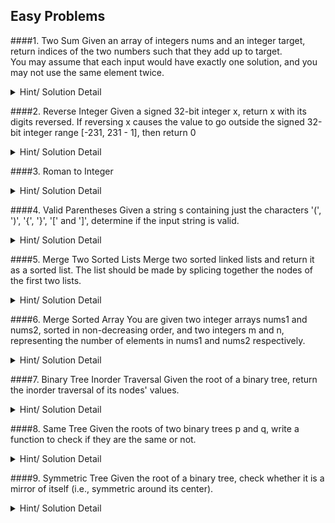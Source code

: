 ## Easy Problems

####1. Two Sum
   Given an array of integers nums and an integer target, return indices of the two numbers such that they add up to target.<br>
   You may assume that each input would have exactly one solution, and you may not use the same element twice.

   <details>
   <summary> Hint/ Solution Detail </summary>

   Hint: Process each, put it in a map with index, check for target-value is present return else empty <br>
   Refer: https://leetcode.com/problems/two-sum <br>
   Solution: [Answer](src/com/algorhythm/easy/list/TwoSum.java)
   </details>

####2. Reverse Integer
   Given a signed 32-bit integer x, return x with its digits reversed. If reversing x causes the value to go outside the signed 32-bit integer range [-231, 231 - 1], then return 0
 
   <details>
   <summary> Hint/ Solution Detail </summary>

    https://leetcode.com/problems/reverse-integer/ <br>
   [Solution](src/com/algorhythm/easy/number/ReverseInteger.java)
   </details>

####3. Roman to Integer

   <details>
   <summary> Hint/ Solution Detail </summary>

   https://leetcode.com/problems/roman-to-integer/ <br>
   [Solution](src/com/algorhythm/easy/number/RomanToInteger.java)
   </details>

####4. Valid Parentheses
   Given a string s containing just the characters '(', ')', '{', '}', '\[' and '\]', determine if the input string is valid.
   
   <details>
   <summary> Hint/ Solution Detail </summary>

   Refer: https://leetcode.com/problems/valid-parentheses/ <br>
   [Solution](src/com/algorhythm/easy/stack/ValidParenthesis.java)
   </details>

####5. Merge Two Sorted Lists
   Merge two sorted linked lists and return it as a sorted list. The list should be made by splicing together the nodes of the first two lists.
   
   <details>
   <summary> Hint/ Solution Detail </summary>
   
   Refer: https://leetcode.com/problems/merge-two-sorted-lists/ <br>
   Solution: [Answer](src/com/algorhythm/easy/list/MergeTwoSortedLists.java)
   </details>

####6. Merge Sorted Array
   You are given two integer arrays nums1 and nums2, sorted in non-decreasing order, and two integers m and n, representing the number of elements in nums1 and nums2 respectively.<br>

   <details>
   <summary> Hint/ Solution Detail </summary>

   Refer: https://leetcode.com/problems/merge-sorted-array/ <br>
   [Solution](src/com/algorhythm/easy/list/MergeSortedArray.java)
   </details>

####7. Binary Tree Inorder Traversal
   Given the root of a binary tree, return the inorder traversal of its nodes' values. <br>

   <details>
   <summary> Hint/ Solution Detail </summary>

   Refer: https://leetcode.com/problems/binary-tree-inorder-traversal/ <br>
   [Solution](src/com/algorhythm/easy/tree/BinaryTreeInorderTraversal.java)
   </details>

####8. Same Tree
   Given the roots of two binary trees p and q, write a function to check if they are the same or not. <br>

   <details>
   <summary> Hint/ Solution Detail </summary>

   Refer: https://leetcode.com/problems/same-tree/ <br>
   [Solution](src/com/algorhythm/easy/tree/SameTree.java)
   </details>

####9. Symmetric Tree
   Given the root of a binary tree, check whether it is a mirror of itself (i.e., symmetric around its center). <br>

   <details>
   <summary> Hint/ Solution Detail </summary>

   Refer: https://leetcode.com/problems/symmetric-tree/ <br>
   [Solution](src/com/algorhythm/easy/tree/SymmetricTree.java)
   </details>



   






